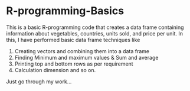 # R-programming-Basics
This is a basic R-programming code that creates a data frame containing information about vegetables, countries, units sold, and price per unit.
In this, I have performed basic data frame techniques like 
1. Creating vectors and combining them into a data frame
2. Finding Minimum and maximum values & Sum and average
3. Printing top and bottom rows as per requirement
4.  Calculation dimension and so on.

Just go through my work...
